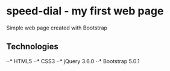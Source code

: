# speed-dial - my first web page
Simple web page created with Bootstrap

## Technologies
⋅⋅* HTML5
⋅⋅* CSS3
⋅⋅* jQuery 3.6.0
⋅⋅* Bootstrap 5.0.1
